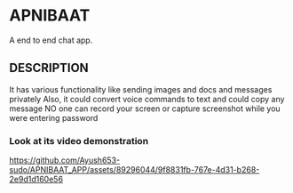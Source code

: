 # APNIBAAT

A end to end chat app.

## DESCRIPTION
It has various functionality like sending images and docs and messages privately 
Also, it could convert voice commands to text and could copy any message 
NO one can record your screen or capture screenshot while you were entering password

### Look at its video demonstration 

https://github.com/Ayush653-sudo/APNIBAAT_APP/assets/89296044/9f8831fb-767e-4d31-b268-2e9d1d160e56


